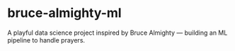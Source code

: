 # bruce-almighty-ml
A playful data science project inspired by Bruce Almighty — building an ML pipeline to handle prayers.
